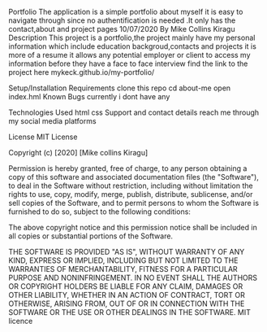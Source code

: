 Portfolio
The application is a simple portfolio about myself it is easy to navigate through since no authentification is needed .It only has the contact,about and project pages 10/07/2020
By Mike Collins Kiragu
Description
This project is a portfolio,the project mainly have my personal information which include education backgroud,contacts and projects it is more of a resume it allows any potential employer or client to access my information before they have a face to face interview find the link to the project here mykeck.github.io/my-portfolio/

Setup/Installation Requirements
clone this repo
cd about-me
open index.hml
Known Bugs
currently i dont have any

Technologies Used
html
css
Support and contact details
reach me through my social media platforms

License
MIT License

Copyright (c) [2020] [Mike collins Kiragu]

Permission is hereby granted, free of charge, to any person obtaining a copy of this software and associated documentation files (the "Software"), to deal in the Software without restriction, including without limitation the rights to use, copy, modify, merge, publish, distribute, sublicense, and/or sell copies of the Software, and to permit persons to whom the Software is furnished to do so, subject to the following conditions:

The above copyright notice and this permission notice shall be included in all copies or substantial portions of the Software.

THE SOFTWARE IS PROVIDED "AS IS", WITHOUT WARRANTY OF ANY KIND, EXPRESS OR IMPLIED, INCLUDING BUT NOT LIMITED TO THE WARRANTIES OF MERCHANTABILITY, FITNESS FOR A PARTICULAR PURPOSE AND NONINFRINGEMENT. IN NO EVENT SHALL THE AUTHORS OR COPYRIGHT HOLDERS BE LIABLE FOR ANY CLAIM, DAMAGES OR OTHER LIABILITY, WHETHER IN AN ACTION OF CONTRACT, TORT OR OTHERWISE, ARISING FROM, OUT OF OR IN CONNECTION WITH THE SOFTWARE OR THE USE OR OTHER DEALINGS IN THE SOFTWARE. MIT licence

